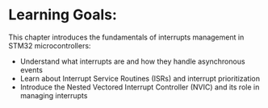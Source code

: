 # Learning Goals:

This chapter introduces the fundamentals of interrupts management in STM32 microcontrollers:

- Understand what interrupts are and how they handle asynchronous events
- Learn about Interrupt Service Routines (ISRs) and interrupt prioritization
- Introduce the Nested Vectored Interrupt Controller (NVIC) and its role in managing interrupts
